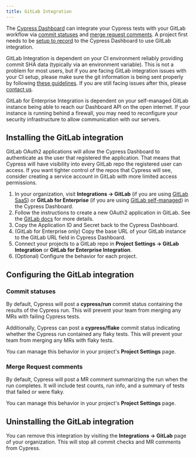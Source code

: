```yaml
---
title: GitLab Integration
---
```


The [Cypress Dashboard](https://on.cypress.io/dashboard) can integrate your
Cypress tests with your GitLab workflow via [commit statuses](#Commit-statuses)
and [merge request comments](#Merge-Request-comments). A project first needs to
be [setup to record](/guides/dashboard/projects) to the Cypress Dashboard to use
GitLab integration.

<Alert type="warning">

GitLab Integration is dependent on your CI environment reliably providing commit
SHA data (typically via an environment variable). This is not a problem for most
users, but if you are facing GitLab integration issues with your CI setup,
please make sure the git information is being sent properly by following
[these guidelines](/guides/continuous-integration/introduction#Git-information).
If you are still facing issues after this, please
[contact us](mailto:hello@cypress.io).

</Alert>

<Alert type="warning">

GitLab for Enterprise Integration is dependent on your self-managed GitLab instance being able to reach our Dashboard API on the open internet. If your instance is running behind a firewall, you may need to reconfigure your security infrastructure to allow communication with our servers.

</Alert>

## Installing the GitLab integration

<Alert type="warning">

GitLab OAuth2 applications will allow the Cypress Dashboard to authenticate as
the user that registered the application. That means that Cypress will have
visibility into every GitLab repo the registered user can access. If you want tighter control of
the repos that Cypress will see, consider creating a service account in GitLab with
more limited access permissions.

</Alert>

1. In your organization, visit **Integrations → GitLab** (if you are using [GitLab SaaS](https://docs.gitlab.com/ee/subscriptions/gitlab_com/)) or **GitLab for Enterprise** (if you are using [GitLab self-managed](https://docs.gitlab.com/ee/subscriptions/self_managed/)) in the Cypress Dashboard.
2. Follow the instructions to create a new OAuth2 application in GitLab. See the
   [GitLab docs](https://docs.gitlab.com/ee/integration/oauth_provider.html#adding-an-application-through-the-profile)
   for more details.
3. Copy the Application ID and Secret back to the Cypress Dashboard.
4. (GitLab for Enterprise only) Copy the base URL of your GitLab instance to the GitLab URL field in Cypress Dashboard.
5. Connect your projects to a GitLab repo in **Project Settings → GitLab Integration** or **GitLab for Enterprise Integration**.
5. (Optional) Configure the behavior for each project.

## Configuring the GitLab integration

### Commit statuses

By default, Cypress will post a **cypress/run** commit status containing the
results of the Cypress run. This will prevent your team from merging any MRs
with failing Cypress tests.

Additionally, Cypress can post a **cypress/flake** commit status indicating
whether the Cypress run contained any flaky tests. This will prevent your team
from merging any MRs with flaky tests.

You can manage this behavior in your project's **Project Settings** page.

### Merge Request comments

By default, Cypress will post a MR comment summarizing the run when the run
completes. It will include test counts, run info, and a summary of tests that
failed or were flaky.

You can manage this behavior in your project's **Project Settings** page.

## Uninstalling the GitLab integration

You can remove this integration by visiting the **Integrations → GitLab** page
of your organization. This will stop all commit checks and MR comments from
Cypress.
